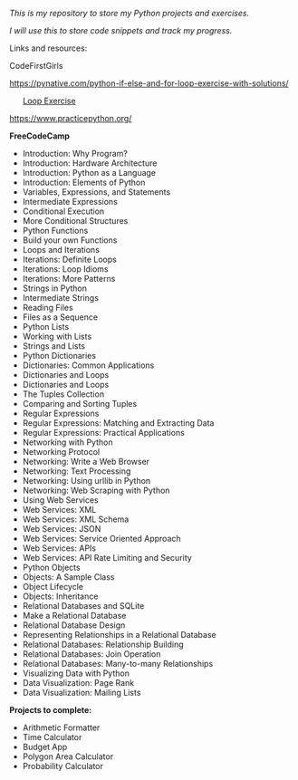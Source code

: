 <i>This is my repository to store my Python projects and exercises.

I will use this to store code snippets and track my progress.
</i>

Links and resources:

CodeFirstGirls

https://pynative.com/python-if-else-and-for-loop-exercise-with-solutions/
<ul><a href="https://pynative.com/python-if-else-and-for-loop-exercise-with-solutions/">Loop Exercise</a></ul>

https://www.practicepython.org/

<b>FreeCodeCamp</b>

<ul>

<li>Introduction: Why Program?
<li>Introduction: Hardware Architecture
<li>Introduction: Python as a Language
<li>Introduction: Elements of Python
<li>Variables, Expressions, and Statements
<li>Intermediate Expressions
<li>Conditional Execution
<li>More Conditional Structures
<li>Python Functions
<li>Build your own Functions
<li>Loops and Iterations
<li>Iterations: Definite Loops
<li>Iterations: Loop Idioms
<li>Iterations: More Patterns
<li>Strings in Python
<li>Intermediate Strings
<li>Reading Files
<li>Files as a Sequence
<li>Python Lists
<li>Working with Lists
<li>Strings and Lists
<li>Python Dictionaries
<li>Dictionaries: Common Applications
<li>Dictionaries and Loops
<li>Dictionaries and Loops
<li>The Tuples Collection
<li>Comparing and Sorting Tuples
<li>Regular Expressions
<li>Regular Expressions: Matching and Extracting Data
<li>Regular Expressions: Practical Applications
<li>Networking with Python
<li>Networking Protocol
<li>Networking: Write a Web Browser
<li>Networking: Text Processing
<li>Networking: Using urllib in Python
<li>Networking: Web Scraping with Python
<li>Using Web Services
<li>Web Services: XML
<li>Web Services: XML Schema
<li>Web Services: JSON
<li>Web Services: Service Oriented Approach
<li>Web Services: APIs
<li>Web Services: API Rate Limiting and Security
<li>Python Objects
<li>Objects: A Sample Class
<li>Object Lifecycle
<li>Objects: Inheritance
<li>Relational Databases and SQLite
<li>Make a Relational Database
<li>Relational Database Design
<li>Representing Relationships in a Relational Database
<li>Relational Databases: Relationship Building
<li>Relational Databases: Join Operation
<li>Relational Databases: Many-to-many Relationships
<li>Visualizing Data with Python
<li>Data Visualization: Page Rank
<li>Data Visualization: Mailing Lists
</ul>

<b>Projects to complete:</b>

<ul>
<li>Arithmetic Formatter
<li>Time Calculator
<li>Budget App
<li>Polygon Area Calculator
<li>Probability Calculator
</ul>

